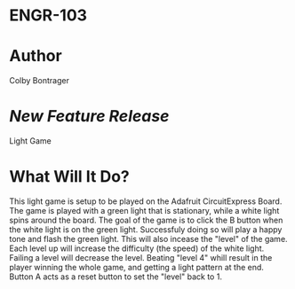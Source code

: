 # ENGR-103

# Author 
Colby Bontrager

# *New Feature Release*
Light Game

# What Will It Do?
This light game is setup to be played on the Adafruit CircuitExpress Board. The game is played with a green light that is stationary, while a white light spins around the board. The goal of the game is to click the B button when the white light is on the green light. Successfuly doing so will play a happy tone and flash the green light. This will also incease the "level" of the game. Each level up will increase the difficulty (the speed) of the white light. Failing a level will decrease the level. Beating "level 4" whill result in the player winning the whole game, and getting a light pattern at the end. Button A acts as a reset button to set the "level" back to 1.

